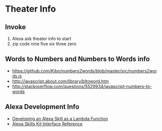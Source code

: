 # Theater Info

## Invoke

1. Alexa ask theater info to start
1. zip code nine five six three zero

## Words to Numbers and Numbers to Words info

* https://github.com/Kibo/numbers2words/blob/master/src/numbers2words.js
* http://javascript.about.com/library/bltoword.htm
* http://stackoverflow.com/questions/5529934/javascript-numbers-to-words

## Alexa Development Info

* [Developing an Alexa Skill as a Lambda Function](https://developer.amazon.com/public/solutions/alexa/alexa-skills-kit/docs/developing-an-alexa-skill-as-a-lambda-function)
* [Alexa Skills Kit Interface Reference](https://developer.amazon.com/public/solutions/alexa/alexa-skills-kit/docs/alexa-skills-kit-interface-reference)